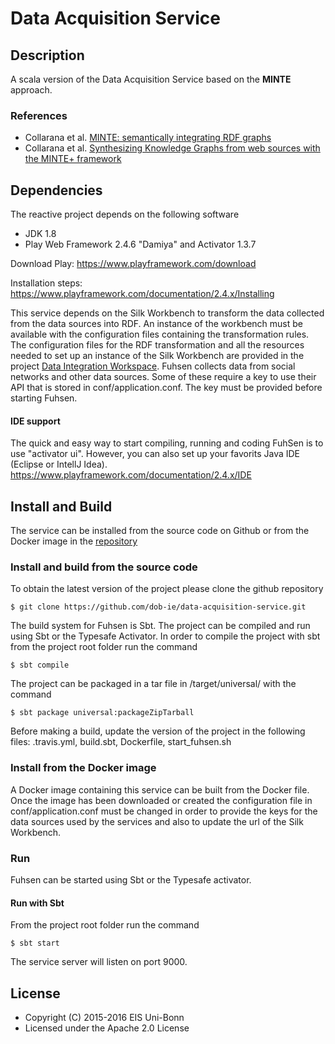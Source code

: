 # Data Acquisition Service

## Description
A scala version of the Data Acquisition Service based on the **MINTE** approach.

### References
* Collarana et al. [MINTE: semantically integrating RDF graphs](https://www.researchgate.net/project/MINTE-A-Semantic-Integration-Approach-for-RDF-Graphs)
* Collarana et al. [Synthesizing Knowledge Graphs from web sources with the MINTE+ framework](https://www.researchgate.net/publication/325381996_Synthesizing_Knowledge_Graphs_from_web_sources_with_the_MINTE_framework)

## Dependencies
The reactive project depends on the following software

* JDK 1.8
* Play Web Framework 2.4.6 "Damiya" and Activator 1.3.7

Download Play: https://www.playframework.com/download

Installation steps: https://www.playframework.com/documentation/2.4.x/Installing

This service depends on the Silk Workbench to transform the data collected from the data sources into RDF.
An instance of the workbench must be available with the configuration files containing the transformation rules.
The configuration files for the RDF transformation and all the resources needed to set up an instance of the Silk Workbench are 
provided in the project [Data Integration Workspace](https://github.com/LiDaKrA/data-integration-workspace).
Fuhsen collects data from social networks and other data sources. Some of these require a key to use their API that is 
stored in conf/application.conf. The key must be provided before starting Fuhsen. 

#### IDE support 
The quick and easy way to start compiling, running and coding FuhSen is to use "activator ui".
However, you can also set up your favorits Java IDE (Eclipse or IntellJ Idea). https://www.playframework.com/documentation/2.4.x/IDE

## Install and Build
The service can be installed from the source code on Github or from the Docker image in the [repository](https://hub.docker.com/r/lidakra/)

### Install and build from the source code  
To obtain the latest version of the project please clone the github repository

    $ git clone https://github.com/dob-ie/data-acquisition-service.git

The build system for Fuhsen is Sbt. The project can be compiled and run using Sbt or the Typesafe Activator. In order to compile the project with sbt from the project root folder run the command

    $ sbt compile

The project can be packaged in a tar file in /target/universal/ with the command

    $ sbt package universal:packageZipTarball 

Before making a build, update the version of the project in the following files:
.travis.yml, build.sbt, Dockerfile, start_fuhsen.sh

### Install from the Docker image
A Docker image containing this service can be built from the Docker file.
Once the image has been downloaded or created the configuration file in conf/application.conf must be changed in order to provide
the keys for the data sources used by the services and also to update the url of the Silk Workbench.

### Run
Fuhsen can be started using Sbt or the Typesafe activator.

#### Run with Sbt
From the project root folder run the command

    $ sbt start

The service server will listen on port 9000.

## License

* Copyright (C) 2015-2016 EIS Uni-Bonn
* Licensed under the Apache 2.0 License


